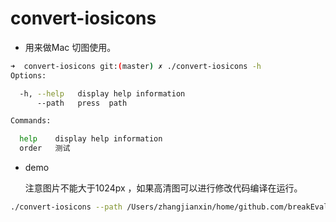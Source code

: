 # convert-iosicons

* 用来做Mac 切图使用。

```bash
➜  convert-iosicons git:(master) ✗ ./convert-iosicons -h
Options:

  -h, --help   display help information
      --path   press  path

Commands:

  help    display help information
  order   测试

```

* demo

  注意图片不能大于1024px ，如果高清图可以进行修改代码编译在运行。

```bash
./convert-iosicons --path /Users/zhangjianxin/home/github.com/breakEval13/libs/data/1.jpg

```